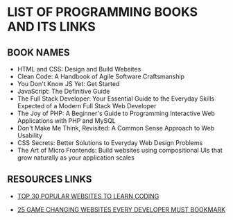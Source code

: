 # LIST OF PROGRAMMING BOOKS AND ITS LINKS

## BOOK NAMES

- HTML and CSS: Design and Build Websites
- Clean Code: A Handbook of Agile Software Craftsmanship
- You Don't Know JS Yet: Get Started
- JavaScript: The Definitive Guide
- The Full Stack Developer: Your Essential Guide to the Everyday Skills Expected of a Modern Full Stack Web Developer
- The Joy of PHP: A Beginner's Guide to Programming Interactive Web
  Applications with PHP and MySQL
- Don't Make Me Think, Revisited: A Common Sense Approach to Web Usability
- CSS Secrets: Better Solutions to Everyday Web Design Problems
- The Art of Micro Frontends: Build websites using compositional UIs that grow naturally as your application scales

## RESOURCES LINKS

- [TOP 30 POPULAR WEBSITES TO LEARN CODING](https://medium.com/@letscodefuture/top-30-popularwebsites-to-learn-coding-b8ba112539a3)

- [25 GAME CHANGING WEBSITES EVERY DEVELOPER MUST BOOKMARK](https://medium.com/@letscodefuture/25-game-changing-websites-every-developer-must-bookmark-bfbb1399e35f)
